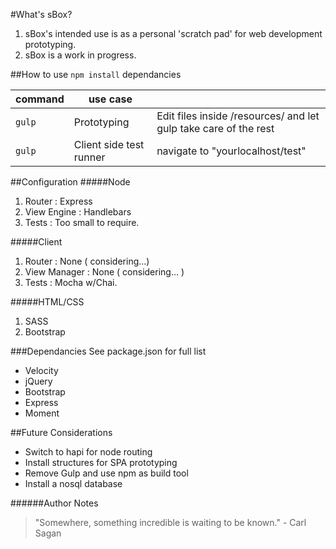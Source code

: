 
#What's sBox?
1. sBox's intended use is as a personal 'scratch pad' for web development prototyping.
2. sBox is a work in progress.

##How to use
`npm install` dependancies

command | use case | &nbsp;
------------ | ------------- | -------------
`gulp` | Prototyping | Edit files inside /resources/ and let gulp take care of the rest
`gulp` | Client side test runner | navigate to "yourlocalhost/test"

##Configuration
#####Node
1. Router : Express
2. View Engine : Handlebars
3. Tests : Too small to require.

#####Client
1. Router : None ( considering...)
2. View Manager : None ( considering... )
3. Tests : Mocha w/Chai.

#####HTML/CSS
1. SASS
2. Bootstrap

###Dependancies
See package.json for full list
+ Velocity
+ jQuery
+ Bootstrap
+ Express
+ Moment

##Future Considerations
+ Switch to hapi for node routing
+ Install structures for SPA prototyping
+ Remove Gulp and use npm as build tool
+ Install a nosql database

######Author Notes
> "Somewhere, something incredible is waiting to be known." - Carl Sagan